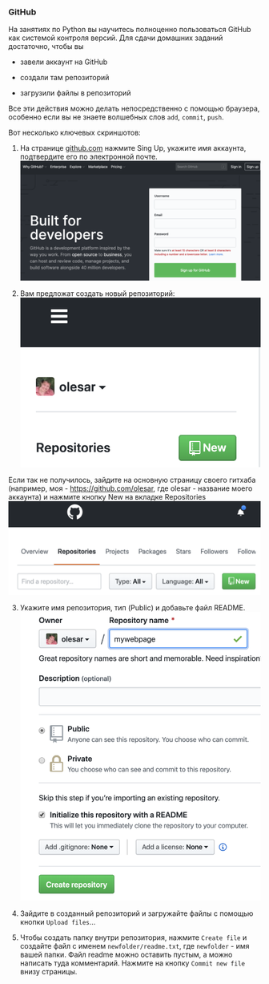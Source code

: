 ### GitHub   
На занятиях по Python вы научитесь полноценно пользоваться GitHub как системой контроля версий. Для сдачи домашних заданий достаточно, чтобы вы  

* завели аккаунт на GitHub  

* создали там репозиторий  

* загрузили файлы в репозиторий  

Все эти действия можно делать непосредственно с помощью браузера, особенно если вы не знаете волшебных слов `add`, `commit`, `push`.

Вот несколько ключевых скриншотов:  
1. На странице [github.com](https://github.com/) нажмите Sing Up, укажите имя аккаунта, подтвердите его по электронной почте.
![Куда смотреть](fig/github-signup.png)

2. Вам предложат создать новый репозиторий:
![Новый репозиторий](fig/github_new_repo.png)

Если так не получилось, зайдите на основную страницу своего гитхаба (например, моя - https://github.com/olesar, где olesar - название моего аккаунта) и нажмите кнопку New на вкладке Repositories
![Новый репозиторий](fig/github_new_repo1.png)

3. Укажите имя репозитория, тип (Public) и добавьте файл README.
![Тип репозитория](fig/github_repo_type.png)

4. Зайдите в созданный репозиторий и загружайте файлы с помощью кнопки `Upload files`...

5. Чтобы создать папку внутри репозитория, нажмите `Create file` и создайте файл с именем `newfolder/readme.txt`, где `newfolder` - имя вашей папки. Файл readme можно оставить пустым, а можно написать туда комментарий. Нажмите на кнопку `Commit new file` внизу страницы.


